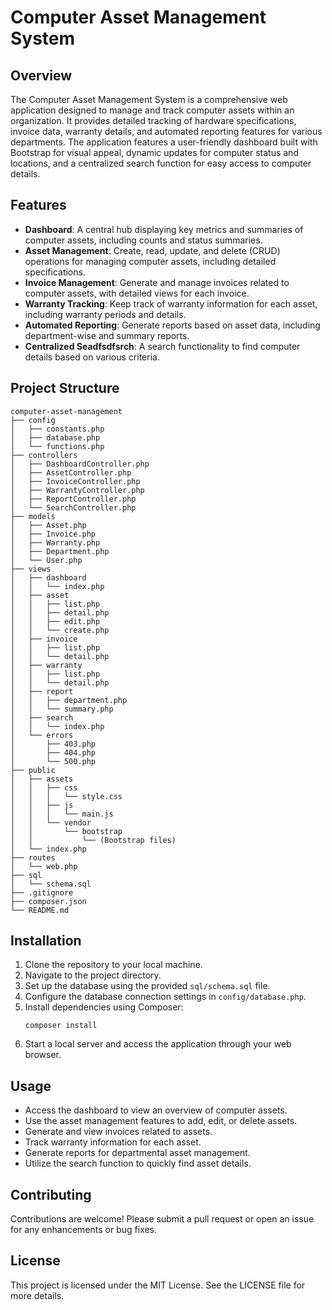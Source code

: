 # Computer Asset Management System

## Overview
The Computer Asset Management System is a comprehensive web application designed to manage and track computer assets within an organization. It provides detailed tracking of hardware specifications, invoice data, warranty details, and automated reporting features for various departments. The application features a user-friendly dashboard built with Bootstrap for visual appeal, dynamic updates for computer status and locations, and a centralized search function for easy access to computer details.

## Features
- **Dashboard**: A central hub displaying key metrics and summaries of computer assets, including counts and status summaries.
- **Asset Management**: Create, read, update, and delete (CRUD) operations for managing computer assets, including detailed specifications.
- **Invoice Management**: Generate and manage invoices related to computer assets, with detailed views for each invoice.
- **Warranty Tracking**: Keep track of warranty information for each asset, including warranty periods and details.
- **Automated Reporting**: Generate reports based on asset data, including department-wise and summary reports.
- **Centralized Seadfsdfsrch**: A search functionality to find computer details based on various criteria.

## Project Structure
```
computer-asset-management
├── config
│   ├── constants.php
│   ├── database.php
│   └── functions.php
├── controllers
│   ├── DashboardController.php
│   ├── AssetController.php
│   ├── InvoiceController.php
│   ├── WarrantyController.php
│   ├── ReportController.php
│   └── SearchController.php
├── models
│   ├── Asset.php
│   ├── Invoice.php
│   ├── Warranty.php
│   ├── Department.php
│   └── User.php
├── views
│   ├── dashboard
│   │   └── index.php
│   ├── asset
│   │   ├── list.php
│   │   ├── detail.php
│   │   ├── edit.php
│   │   └── create.php
│   ├── invoice
│   │   ├── list.php
│   │   └── detail.php
│   ├── warranty
│   │   ├── list.php
│   │   └── detail.php
│   ├── report
│   │   ├── department.php
│   │   └── summary.php
│   ├── search
│   │   └── index.php
│   └── errors
│       ├── 403.php
│       ├── 404.php
│       └── 500.php
├── public
│   ├── assets
│   │   ├── css
│   │   │   └── style.css
│   │   ├── js
│   │   │   └── main.js
│   │   └── vendor
│   │       └── bootstrap
│   │           └── (Bootstrap files)
│   └── index.php
├── routes
│   └── web.php
├── sql
│   └── schema.sql
├── .gitignore
├── composer.json
└── README.md
```

## Installation
1. Clone the repository to your local machine.
2. Navigate to the project directory.
3. Set up the database using the provided `sql/schema.sql` file.
4. Configure the database connection settings in `config/database.php`.
5. Install dependencies using Composer:
   ```
   composer install
   ```
6. Start a local server and access the application through your web browser.

## Usage
- Access the dashboard to view an overview of computer assets.
- Use the asset management features to add, edit, or delete assets.
- Generate and view invoices related to assets.
- Track warranty information for each asset.
- Generate reports for departmental asset management.
- Utilize the search function to quickly find asset details.

## Contributing
Contributions are welcome! Please submit a pull request or open an issue for any enhancements or bug fixes.

## License
This project is licensed under the MIT License. See the LICENSE file for more details.